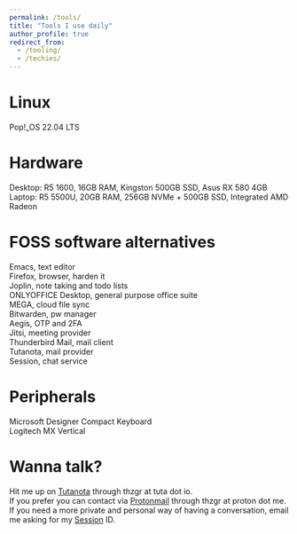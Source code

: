 ```yaml
---
permalink: /tools/
title: "Tools I use daily"
author_profile: true
redirect_from: 
  - /tooling/
  - /techies/
---
```


Linux
=====
Pop!_OS 22.04 LTS

Hardware
=====
Desktop: R5 1600, 16GB RAM, Kingston 500GB SSD, Asus RX 580 4GB<br>
Laptop: R5 5500U, 20GB RAM, 256GB NVMe + 500GB SSD, Integrated AMD Radeon

FOSS software alternatives
=====
Emacs, text editor<br>
Firefox, browser, harden it<br>
Joplin, note taking and todo lists<br>
ONLYOFFICE Desktop, general purpose office suite<br>
MEGA, cloud file sync<br>
Bitwarden, pw manager<br>
Aegis, OTP and 2FA<br>
Jitsi, meeting provider<br>
Thunderbird Mail, mail client<br>
Tutanota, mail provider<br>
Session, chat service

Peripherals
=====
Microsoft Designer Compact Keyboard<br>
Logitech MX Vertical

Wanna talk?
=====
Hit me up on [Tutanota](mailto:thzgr@tuta.io) through thzgr at tuta dot io.<br>
If you prefer you can contact via [Protonmail](mailto:thzgr@proton.me) through thzgr at proton dot me.<br>
If you need a more private and personal way of having a conversation, email me asking for my [Session](https://getsession.org/) ID.
